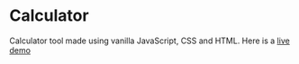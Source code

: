 # Calculator
Calculator tool made using vanilla JavaScript, CSS and HTML.
Here is a [live demo](https://bacayo.github.io/calculator/)